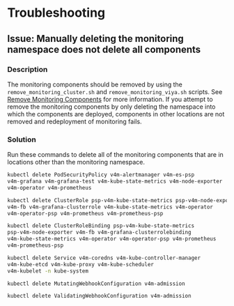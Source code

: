# Troubleshooting

## Issue: Manually deleting the monitoring namespace does not delete all components 

### Description
The monitoring components should be removed by using the `remove_monitoring_cluster.sh` and 
`remove_monitoring_viya.sh` scripts. See [Remove Monitoring Components](README.md#mremove) for more information. If you attempt to remove the monitoring components by only deleting the namespace into which the components are deployed, components in other locations are not removed and redeployment of monitoring fails. 

### Solution
Run these commands to delete all of the monitoring components that are in locations 
other than the monitoring namespace.

```bash
kubectl delete PodSecurityPolicy v4m-alertmanager v4m-es-psp 
v4m-grafana v4m-grafana-test v4m-kube-state-metrics v4m-node-exporter 
v4m-operator v4m-prometheus

kubectl delete ClusterRole psp-v4m-kube-state-metrics psp-v4m-node-exporter 
v4m-fb v4m-grafana-clusterrole v4m-kube-state-metrics v4m-operator 
v4m-operator-psp v4m-prometheus v4m-prometheus-psp

kubectl delete ClusterRoleBinding psp-v4m-kube-state-metrics 
psp-v4m-node-exporter v4m-fb v4m-grafana-clusterrolebinding 
v4m-kube-state-metrics v4m-operator v4m-operator-psp v4m-prometheus 
v4m-prometheus-psp

kubectl delete Service v4m-coredns v4m-kube-controller-manager 
v4m-kube-etcd v4m-kube-proxy v4m-kube-scheduler 
v4m-kubelet -n kube-system

kubectl delete MutatingWebhookConfiguration v4m-admission

kubectl delete ValidatingWebhookConfiguration v4m-admission
```